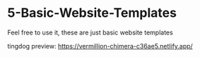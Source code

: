 # 5-Basic-Website-Templates

Feel free to use it, these are just basic website templates

tingdog preview: https://vermillion-chimera-c36ae5.netlify.app/
